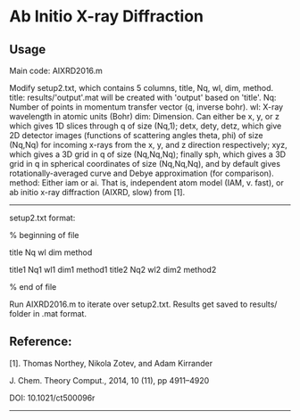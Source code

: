 # Ab Initio X-ray Diffraction

## Usage

Main code: AIXRD2016.m

Modify setup2.txt, which contains 5 columns, title, Nq, wl, dim, method.
title: results/'output'.mat will be created with 'output' based on 'title'.
Nq: Number of points in momentum transfer vector (q, inverse bohr).
wl: X-ray wavelength in atomic units (Bohr)
dim: Dimension. Can either be x, y, or z which gives 1D slices through q of size (Nq,1);
detx, dety, detz, which give 2D detector images (functions of scattering angles theta, phi)
of size (Nq,Nq) for incoming x-rays from the x, y, and z direction respectively; 
xyz, which gives a 3D grid in q of size (Nq,Nq,Nq); 
finally sph, which gives a 3D grid in q in spherical coordinates of size (Nq,Nq,Nq), 
and by default gives rotationally-averaged curve and Debye approximation (for comparison).
method: Either iam or ai. That is, independent atom model (IAM, v. fast), 
or ab initio x-ray diffraction (AIXRD, slow) from [1]. 

---

setup2.txt format:

% beginning of file

title  Nq  wl  dim  method

title1 Nq1 wl1 dim1 method1
title2 Nq2 wl2 dim2 method2

% end of file 

Run AIXRD2016.m to iterate over setup2.txt.
Results get saved to results/ folder in .mat format.

## Reference:

[1]. Thomas Northey, Nikola Zotev, and Adam Kirrander

J. Chem. Theory Comput., 2014, 10 (11), pp 4911–4920

DOI: 10.1021/ct500096r

---

